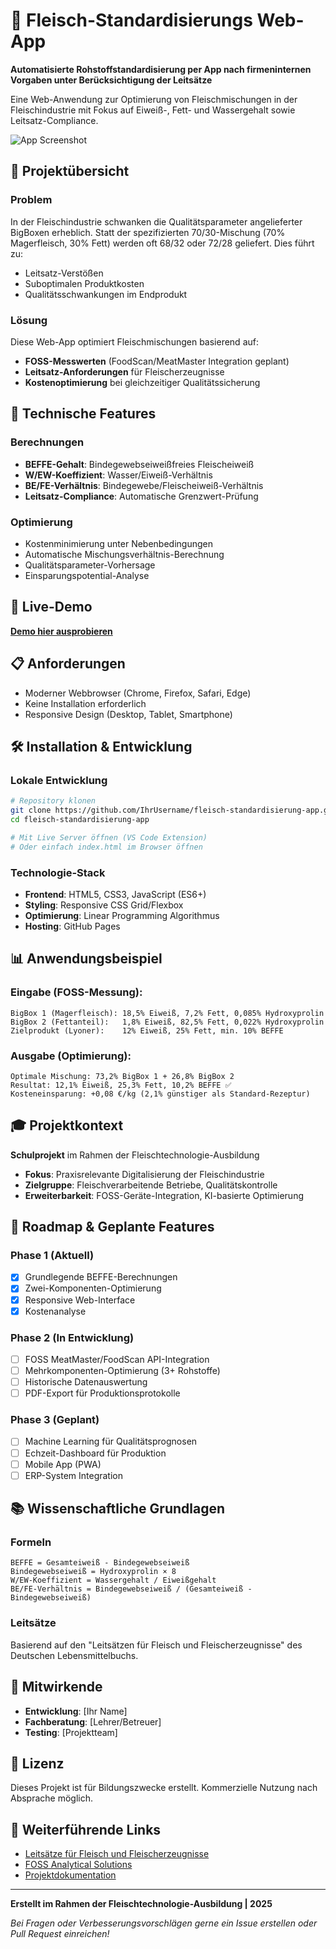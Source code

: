 # 🥩 Fleisch-Standardisierungs Web-App

**Automatisierte Rohstoffstandardisierung per App nach firmeninternen Vorgaben unter Berücksichtigung der Leitsätze**

Eine Web-Anwendung zur Optimierung von Fleischmischungen in der Fleischindustrie mit Fokus auf Eiweiß-, Fett- und Wassergehalt sowie Leitsatz-Compliance.

![App Screenshot](docs/screenshot.png)

## 🎯 Projektübersicht

### Problem
In der Fleischindustrie schwanken die Qualitätsparameter angelieferter BigBoxen erheblich. Statt der spezifizierten 70/30-Mischung (70% Magerfleisch, 30% Fett) werden oft 68/32 oder 72/28 geliefert. Dies führt zu:
- Leitsatz-Verstößen
- Suboptimalen Produktkosten
- Qualitätsschwankungen im Endprodukt

### Lösung
Diese Web-App optimiert Fleischmischungen basierend auf:
- **FOSS-Messwerten** (FoodScan/MeatMaster Integration geplant)
- **Leitsatz-Anforderungen** für Fleischerzeugnisse
- **Kostenoptimierung** bei gleichzeitiger Qualitätssicherung

## 🔬 Technische Features

### Berechnungen
- **BEFFE-Gehalt**: Bindegewebseiweißfreies Fleischeiweiß
- **W/EW-Koeffizient**: Wasser/Eiweiß-Verhältnis
- **BE/FE-Verhältnis**: Bindegewebe/Fleischeiweiß-Verhältnis
- **Leitsatz-Compliance**: Automatische Grenzwert-Prüfung

### Optimierung
- Kostenminimierung unter Nebenbedingungen
- Automatische Mischungsverhältnis-Berechnung
- Qualitätsparameter-Vorhersage
- Einsparungspotential-Analyse

## 🚀 Live-Demo

**[Demo hier ausprobieren](https://IhrUsername.github.io/fleisch-standardisierung-app)**

## 📋 Anforderungen

- Moderner Webbrowser (Chrome, Firefox, Safari, Edge)
- Keine Installation erforderlich
- Responsive Design (Desktop, Tablet, Smartphone)

## 🛠️ Installation & Entwicklung

### Lokale Entwicklung
```bash
# Repository klonen
git clone https://github.com/IhrUsername/fleisch-standardisierung-app.git
cd fleisch-standardisierung-app

# Mit Live Server öffnen (VS Code Extension)
# Oder einfach index.html im Browser öffnen
```

### Technologie-Stack
- **Frontend**: HTML5, CSS3, JavaScript (ES6+)
- **Styling**: Responsive CSS Grid/Flexbox
- **Optimierung**: Linear Programming Algorithmus
- **Hosting**: GitHub Pages

## 📊 Anwendungsbeispiel

### Eingabe (FOSS-Messung):
```
BigBox 1 (Magerfleisch): 18,5% Eiweiß, 7,2% Fett, 0,085% Hydroxyprolin
BigBox 2 (Fettanteil):   1,8% Eiweiß, 82,5% Fett, 0,022% Hydroxyprolin
Zielprodukt (Lyoner):    12% Eiweiß, 25% Fett, min. 10% BEFFE
```

### Ausgabe (Optimierung):
```
Optimale Mischung: 73,2% BigBox 1 + 26,8% BigBox 2
Resultat: 12,1% Eiweiß, 25,3% Fett, 10,2% BEFFE ✅
Kosteneinsparung: +0,08 €/kg (2,1% günstiger als Standard-Rezeptur)
```

## 🎓 Projektkontext

**Schulprojekt** im Rahmen der Fleischtechnologie-Ausbildung
- **Fokus**: Praxisrelevante Digitalisierung der Fleischindustrie
- **Zielgruppe**: Fleischverarbeitende Betriebe, Qualitätskontrolle
- **Erweiterbarkeit**: FOSS-Geräte-Integration, KI-basierte Optimierung

## 🔮 Roadmap & Geplante Features

### Phase 1 (Aktuell)
- [x] Grundlegende BEFFE-Berechnungen
- [x] Zwei-Komponenten-Optimierung
- [x] Responsive Web-Interface
- [x] Kostenanalyse

### Phase 2 (In Entwicklung)
- [ ] FOSS MeatMaster/FoodScan API-Integration
- [ ] Mehrkomponenten-Optimierung (3+ Rohstoffe)
- [ ] Historische Datenauswertung
- [ ] PDF-Export für Produktionsprotokolle

### Phase 3 (Geplant)
- [ ] Machine Learning für Qualitätsprognosen
- [ ] Echzeit-Dashboard für Produktion
- [ ] Mobile App (PWA)
- [ ] ERP-System Integration

## 📚 Wissenschaftliche Grundlagen

### Formeln
```
BEFFE = Gesamteiweiß - Bindegewebseiweiß
Bindegewebseiweiß = Hydroxyprolin × 8
W/EW-Koeffizient = Wassergehalt / Eiweißgehalt
BE/FE-Verhältnis = Bindegewebseiweiß / (Gesamteiweiß - Bindegewebseiweiß)
```

### Leitsätze
Basierend auf den "Leitsätzen für Fleisch und Fleischerzeugnisse" des Deutschen Lebensmittelbuchs.

## 🤝 Mitwirkende

- **Entwicklung**: [Ihr Name]
- **Fachberatung**: [Lehrer/Betreuer]
- **Testing**: [Projektteam]

## 📄 Lizenz

Dieses Projekt ist für Bildungszwecke erstellt. Kommerzielle Nutzung nach Absprache möglich.

## 🔗 Weiterführende Links

- [Leitsätze für Fleisch und Fleischerzeugnisse](https://www.bmel.de/DE/themen/ernaehrung/lebensmittel-kennzeichnung/deutsches-lebensmittelbuch/leitsaetze-fleisch.html)
- [FOSS Analytical Solutions](https://www.foss.de/)
- [Projektdokumentation](docs/)

---

**Erstellt im Rahmen der Fleischtechnologie-Ausbildung | 2025**

*Bei Fragen oder Verbesserungsvorschlägen gerne ein Issue erstellen oder Pull Request einreichen!*